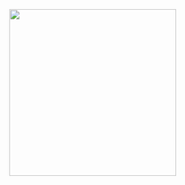 <img align='left' height='300' src='https://tryhackme-images.s3.amazonaws.com/user-avatars/60b4b9ec534bc400481a5b81-1706623359295' />
